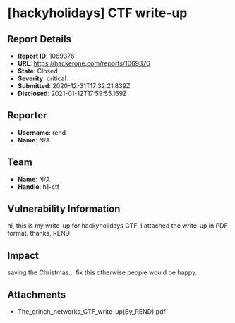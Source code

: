 # [hackyholidays] CTF write-up

## Report Details
- **Report ID**: 1069376
- **URL**: https://hackerone.com/reports/1069376
- **State**: Closed
- **Severity**: critical
- **Submitted**: 2020-12-31T17:32:21.839Z
- **Disclosed**: 2021-01-12T17:59:55.169Z

## Reporter
- **Username**: rend
- **Name**: N/A

## Team
- **Name**: N/A
- **Handle**: h1-ctf

## Vulnerability Information
hi, this is my write-up for hackyholidays CTF.
I attached the write-up in PDF format.
thanks, REND

## Impact

saving the Christmas...
fix this otherwise people would be happy.

## Attachments
- The_grinch_networks_CTF_write-up(By_REND).pdf

